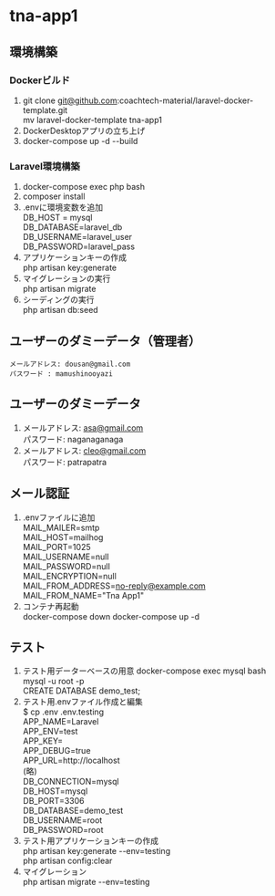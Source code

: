 # tna-app1  

## 環境構築  
### Dockerビルド  
1. git clone git@github.com:coachtech-material/laravel-docker-template.git  
    mv laravel-docker-template tna-app1  
2. DockerDesktopアプリの立ち上げ  
3. docker-compose up -d --build  
### Laravel環境構築  
1. docker-compose exec php bash  
2. composer install  
3. .envに環境変数を追加  
    DB_HOST = mysql  
    DB_DATABASE=laravel_db  
    DB_USERNAME=laravel_user  
    DB_PASSWORD=laravel_pass  
4. アプリケーションキーの作成  
    php artisan key:generate  
5.  マイグレーションの実行  
    php artisan migrate  
6. シーディングの実行  
    php artisan db:seed 

## ユーザーのダミーデータ（管理者）  
    メールアドレス: dousan@gmail.com  
    パスワード : mamushinooyazi  
## ユーザーのダミーデータ  

1.  メールアドレス: asa@gmail.com  
    パスワード: naganaganaga  
2.  メールアドレス: cleo@gmail.com  
    パスワード: patrapatra
## メール認証  
1.  .envファイルに追加  
    MAIL_MAILER=smtp  
    MAIL_HOST=mailhog  
    MAIL_PORT=1025  
    MAIL_USERNAME=null  
    MAIL_PASSWORD=null  
    MAIL_ENCRYPTION=null  
    MAIL_FROM_ADDRESS=no-reply@example.com  
    MAIL_FROM_NAME="Tna App1"  
2. コンテナ再起動  
    docker-compose down
    docker-compose up -d  
## テスト  
1. テスト用データーベースの用意
    docker-compose exec mysql bash  
    mysql -u root -p  
    CREATE DATABASE demo_test;  
2. テスト用.envファイル作成と編集  
    $ cp .env .env.testing  
    APP_NAME=Laravel  
    APP_ENV=test  
    APP_KEY=  
    APP_DEBUG=true  
    APP_URL=http://localhost  
    (略)  
    DB_CONNECTION=mysql  
    DB_HOST=mysql  
    DB_PORT=3306  
    DB_DATABASE=demo_test  
    DB_USERNAME=root  
    DB_PASSWORD=root  
3.  テスト用アプリケーションキーの作成  
    php artisan key:generate --env=testing  
    php artisan config:clear  
4.  マイグレーション  
    php artisan migrate --env=testing



